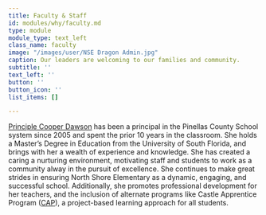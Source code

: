 ```yaml
---
title: Faculty & Staff
id: modules/why/faculty.md
type: module
module_type: text_left
class_name: faculty
image: "/images/user/NSE Dragon Admin.jpg"
caption: Our leaders are welcoming to our families and community.
subtitle: ''
text_left: ''
button: ''
button_icon: ''
list_items: []

---
```

[Principle Cooper Dawson](https://www.pcsb.org/domain/2019) has been a principal in the Pinellas County School system since 2005 and spent the prior 10 years in the classroom.  She holds a Master’s Degree in Education from the University of South Florida, and brings with her a wealth of experience and knowledge.  She has created a caring a nurturing environment, motivating staff and students to work as a community alway in the pursuit of excellence.  She continues to make great strides in ensuring North Shore Elementary as a dynamic, engaging, and successful school. Additionally, she promotes professional development for her teachers, and the inclusion of alternate programs like Castle Apprentice Program ([CAP](/nse#CastleApprenticeship)), a project-based learning approach for all students.